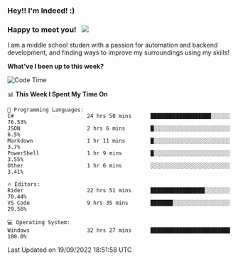 ### Hey!! I'm Indeed! :) 

### Happy to meet you! &nbsp; ![](https://visitor-badge.glitch.me/badge?page_id=Indeedornot.Indeedornot)

I am a middle school studen with a passion for automation and backend development, and finding ways to improve my surroundings using my skills!

**What've I been up to this week?** 

<!--START_SECTION:waka-->
![Code Time](http://img.shields.io/badge/Code%20Time-379%20hrs%208%20mins-blue)

📊 **This Week I Spent My Time On** 

```text
💬 Programming Languages: 
C#                       24 hrs 50 mins      ███████████████████░░░░░░   76.53% 
JSON                     2 hrs 6 mins        █░░░░░░░░░░░░░░░░░░░░░░░░   6.5% 
Markdown                 1 hr 11 mins        █░░░░░░░░░░░░░░░░░░░░░░░░   3.7% 
PowerShell               1 hr 9 mins         █░░░░░░░░░░░░░░░░░░░░░░░░   3.55% 
Other                    1 hr 6 mins         ░░░░░░░░░░░░░░░░░░░░░░░░░   3.41%

🔥 Editors: 
Rider                    22 hrs 51 mins      █████████████████░░░░░░░░   70.44% 
VS Code                  9 hrs 35 mins       ███████░░░░░░░░░░░░░░░░░░   29.56%

💻 Operating System: 
Windows                  32 hrs 27 mins      █████████████████████████   100.0%

```


 Last Updated on 19/09/2022 18:51:58 UTC
<!--END_SECTION:waka-->
